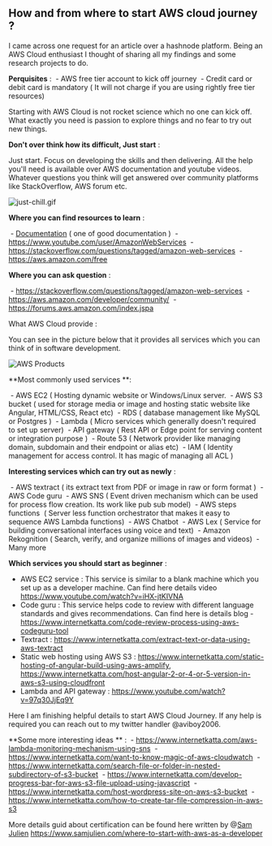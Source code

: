 ## How and from where to start AWS cloud journey ?

I came across one request for an article over a hashnode platform. Being an AWS Cloud enthusiast I thought of sharing all my findings and some research projects to do. 

**Perquisites** : 
 - AWS free tier account to kick off journey
 - Credit card or debit card is mandatory ( It will not charge if you are using rightly free tier resources)

Starting with AWS Cloud is not rocket science which no one can kick off. What exactly you need is passion to explore things and no fear to try out new things. 

**Don't over think how its difficult, Just start** :

Just start. Focus on developing the skills and then delivering. All the help you'll need is available over AWS documentation and youtube videos. Whatever questions you think will get answered over community platforms like StackOverflow, AWS forum etc.

![just-chill.gif](https://cdn.hashnode.com/res/hashnode/image/upload/v1613671548975/DR_zWbJWV.gif)

**Where you can find resources to learn** : 

 - [Documentation](https://docs.aws.amazon.com/) ( one of good documentation ) 
 - https://www.youtube.com/user/AmazonWebServices
 - https://stackoverflow.com/questions/tagged/amazon-web-services
 - https://aws.amazon.com/free

**Where you can ask question** : 

 - https://stackoverflow.com/questions/tagged/amazon-web-services
 - https://aws.amazon.com/developer/community/
 - https://forums.aws.amazon.com/index.jspa

What AWS Cloud provide : 

You can see in the picture below that it provides all services which you can think of in software development.

![AWS Products](https://cdn.hashnode.com/res/hashnode/image/upload/v1613672737064/Z9_vKBLEq.png)

**Most commonly used services **: 

 - AWS EC2 ( Hosting dynamic website or Windows/Linux server. 
 - AWS S3 bucket ( used for storage media or image and hosting static website like Angular, HTML/CSS, React etc) 
 - RDS ( database management like MySQL or Postgres )
 - Lambda ( Micro services which generally doesn't required to set up server) 
 - API gateway ( Rest API or Edge point for serving content or integration purpose ) 
 - Route 53 ( Network provider like managing domain, subdomain and their endpoint or alias etc) 
 - IAM ( Identity management for access control. It has magic of managing all ACL ) 

**Interesting services which can try out as newly** : 

 - AWS textract ( its extract text from PDF or image in raw or form format ) 
 - AWS Code guru
 - AWS SNS ( Event driven mechanism which can be used for process flow creation. Its work like pub sub model)
 - AWS steps functions  ( Server less function orchestrator that makes it easy to sequence AWS Lambda functions)
 - AWS Chatbot
 - AWS Lex ( Service for building conversational interfaces using voice and text) 
 - Amazon Rekognition ( Search, verify, and organize millions of images and videos) 
 - Many more 

**Which services you should start as beginner** : 

- AWS EC2 service : This service is similar to a blank machine which you set up as a developer machine. Can find here details video https://www.youtube.com/watch?v=iHX-jtKIVNA
- Code guru : This service helps code to review with different language standards and gives recommendations. Can find here is details blog - https://www.internetkatta.com/code-review-process-using-aws-codeguru-tool
- Textract : https://www.internetkatta.com/extract-text-or-data-using-aws-textract
- Static web hosting using AWS S3 : https://www.internetkatta.com/static-hosting-of-angular-build-using-aws-amplify, https://www.internetkatta.com/host-angular-2-or-4-or-5-version-in-aws-s3-using-cloudfront
- Lambda and API gateway : https://www.youtube.com/watch?v=97q30JjEq9Y

Here I am finishing helpful details to start AWS Cloud Journey. If any help is required you can reach out to my twitter handler @aviboy2006. 

**Some more interesting ideas ** : 
 - https://www.internetkatta.com/aws-lambda-monitoring-mechanism-using-sns
 - https://www.internetkatta.com/want-to-know-magic-of-aws-cloudwatch
 - https://www.internetkatta.com/search-file-or-folder-in-nested-subdirectory-of-s3-bucket
 - https://www.internetkatta.com/develop-progress-bar-for-aws-s3-file-upload-using-javascript
 - https://www.internetkatta.com/host-wordpress-site-on-aws-s3-bucket
 - https://www.internetkatta.com/how-to-create-tar-file-compression-in-aws-s3

More details guid about certification can be found here written by @[Sam Julien](@samjulien) https://www.samjulien.com/where-to-start-with-aws-as-a-developer